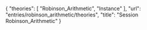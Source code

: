 {
    "theories": [
        "Robinson_Arithmetic",
        "Instance"
    ],
    "url": "entries/robinson_arithmetic/theories",
    "title": "Session Robinson_Arithmetic"
}
